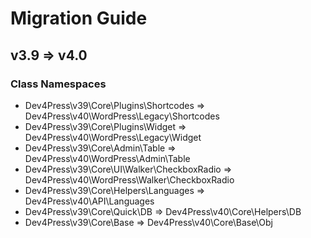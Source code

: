 # Migration Guide

## v3.9 => v4.0

### Class Namespaces

* Dev4Press\v39\Core\Plugins\Shortcodes => Dev4Press\v40\WordPress\Legacy\Shortcodes
* Dev4Press\v39\Core\Plugins\Widget => Dev4Press\v40\WordPress\Legacy\Widget
* Dev4Press\v39\Core\Admin\Table => Dev4Press\v40\WordPress\Admin\Table
* Dev4Press\v39\Core\UI\Walker\CheckboxRadio => Dev4Press\v40\WordPress\Walker\CheckboxRadio
* Dev4Press\v39\Core\Helpers\Languages => Dev4Press\v40\API\Languages
* Dev4Press\v39\Core\Quick\DB => Dev4Press\v40\Core\Helpers\DB
* Dev4Press\v39\Core\Base => Dev4Press\v40\Core\Base\Obj
